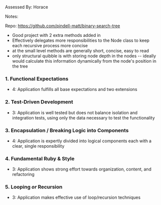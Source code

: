 Assessed By: Horace

Notes:

Repo: https://github.com/pindell-matt/binary-search-tree

* Good project with 2 extra methods added in
* Effectively delegates more responsibilities to the Node class to
keep each recursive process more concise
* at the small level methods are generally short, concise, easy to read
* only structural quibble is with storing node depth in the nodes -- ideally
would calculate this information dynamically from the node's position in
the tree


### 1. Functional Expectations

* 4: Application fulfills all base expectations and two extensions

### 2. Test-Driven Development

* 3: Application is well tested but does not balance isolation and integration tests, using only the data necessary to test the functionality

### 3. Encapsulation / Breaking Logic into Components

* 4: Application is expertly divided into logical components each with a clear, single responsibility

### 4. Fundamental Ruby & Style

* 3:  Application shows strong effort towards organization, content, and refactoring

### 5. Looping *or* Recursion

* 3: Application makes effective use of loop/recursion techniques
